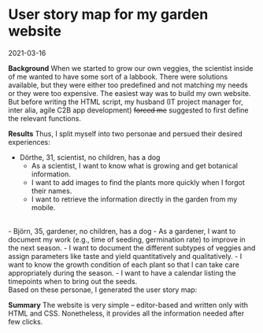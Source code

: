 # User story map for my garden website

2021-03-16

**Background**
When we started to grow our own veggies, the scientist inside of me wanted to have some sort of a labbook. There were solutions available, but they were either too predefined and not matching my needs or they were too expensive. The easiest way was to build my own website. But before writing the HTML script, my husband (IT project manager for, inter alia, agile C2B app development) ~~forced me~~ suggested to first define the relevant functions.

**Results**
Thus, I split myself into two personae and persued their desired experiences:
<br>
- Dörthe, 31, scientist, no children, has a dog
  - As a scientist, I want to know what is growing and get botanical information.
  - I want to add images to find the plants more quickly when I forgot their names.
  - I want to retrieve the information directly in the garden from my mobile.
<br>
- Björn, 35, gardener, no children, has a dog
  - As a gardener, I want to document my work (e.g., time of seeding, germination rate) to improve in the next season.
  - I want to document the different subtypes of veggies and assign parameters like taste and yield quantitatively and qualitatively.
  - I want to know the growth condition of each plant so that I can take care appropriately during the season.
  - I want to have a calendar listing the timepoints when to bring out the seeds.
<br>
Based on these personae, I generated the user story map:

**Summary**
The website is very simple – editor-based and written only with HTML and CSS. Nonetheless, it provides all the information needed after few clicks.
